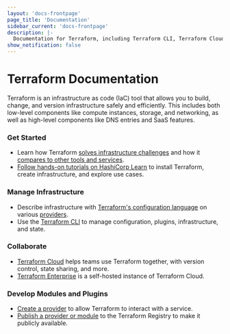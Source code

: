 ```yaml
---
layout: 'docs-frontpage'
page_title: 'Documentation'
sidebar_current: 'docs-frontpage'
description: |-
  Documentation for Terraform, including Terraform CLI, Terraform Cloud, and Terraform Enterprise.
show_notification: false
---
```


# Terraform Documentation

Terraform is an infrastructure as code (IaC) tool that allows you to build, change, and version infrastructure safely and efficiently. This includes both low-level components like compute instances, storage, and networking, as well as high-level components like DNS entries and SaaS features.

<div class="container-fluid"><div class="row">
<div class="col-md-6 col-sm-12">

### Get Started

- Learn how Terraform [solves infrastructure challenges](/intro/index.html) and how it [compares to other tools and services](/intro/vs/index.html).
- [Follow hands-on tutorials on HashiCorp Learn](https://learn.hashicorp.com/collections/terraform/aws-get-started) to install Terraform, create infrastructure, and explore use cases.


### Manage Infrastructure

- Describe infrastructure with [Terraform's configuration language](/docs/language/index.html) on various [providers](/docs/language/providers/index.html).
- Use the [Terraform CLI](/docs/cli/index.html) to manage configuration, plugins, infrastructure, and state.



</div>

<div class="col-md-6 col-sm-12">

### Collaborate

- [Terraform Cloud](/docs/cloud/index.html) helps teams use Terraform together, with version control, state sharing, and more.
- [Terraform Enterprise](/docs/enterprise/index.html) is a self-hosted instance of Terraform Cloud.

### Develop Modules and Plugins

- [Create a provider](/docs/extend/index.html) to allow Terraform to interact with a service.
- [Publish a provider or module](/docs/registry/index.html) to the Terraform Registry to make it publicly available.
</div>

</div></div>
